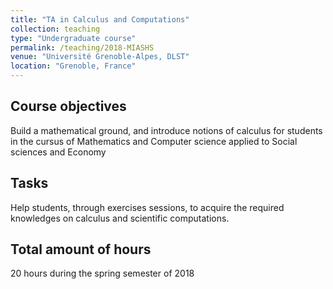 ```yaml
---
title: "TA in Calculus and Computations"
collection: teaching
type: "Undergraduate course"
permalink: /teaching/2018-MIASHS
venue: "Université Grenoble-Alpes, DLST"
location: "Grenoble, France"
---
```



Course objectives
---
Build a mathematical ground, and introduce notions of calculus for students in the cursus of Mathematics and Computer science applied to Social sciences and Economy

Tasks
---
Help students, through exercises sessions, to acquire the required knowledges on calculus and scientific computations.

Total amount of hours
---
20 hours during the spring semester of 2018

